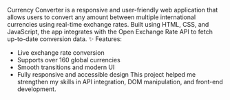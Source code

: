 Currency Converter is a responsive and user-friendly web application that allows users to convert any amount between multiple international currencies using real-time exchange rates.
Built using HTML, CSS, and JavaScript, the app integrates with the Open Exchange Rate API to fetch up-to-date conversion data.
✨ Features:
- Live exchange rate conversion
- Supports over 160 global currencies
- Smooth transitions and modern UI
- Fully responsive and accessible design
This project helped me strengthen my skills in API integration, DOM manipulation, and front-end development.
